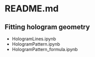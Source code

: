 # README.md

## Fitting hologram geometry

- HologramLines.ipynb		
- HologramPattern.ipynb		
- HologramPattern_formula.ipynb

